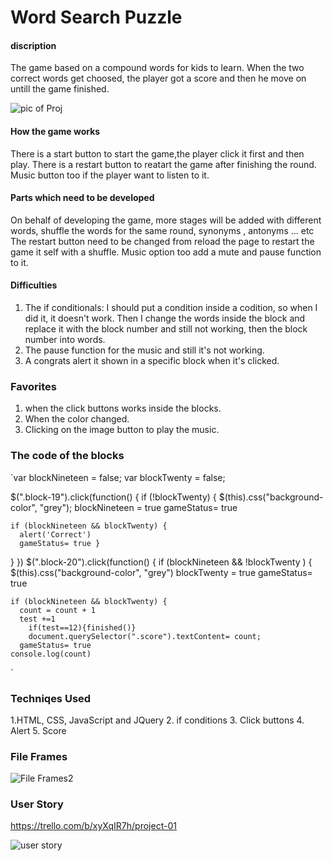 # Word Search Puzzle

#### discription
The game based on a compound words for kids to learn. When the two correct words get choosed, the player got a score and then he move on untill the game finished. 

![pic of Proj](https://media.git.generalassemb.ly/user/49241/files/f9e3af8e-1f6f-4f89-962e-308dd8d7dc50)




#### How the game works

 There is a start button to start the game,the player click it first and then play. There is a restart button to reatart the game after finishing the round. Music button too if the player want to listen to it. 

#### Parts which need to be developed
On behalf of developing the game, more stages will be added with different words, shuffle the words for the same round, synonyms , antonyms ... etc
 The restart button need to be changed from reload the page to restart the game it self with a shuffle. Music option too add a mute and pause function to it.

#### Difficulties 
1. The if conditionals: I should put a condition inside a codition, so when I did it, it doesn't work. Then I change the words inside the block and replace it with the block number and still not working, then the block number into words. 
2. The pause function for the music and still it's not working.
3. A congrats alert it shown in a specific block when it's clicked.

### Favorites 
1. when the click buttons works inside the blocks.
2. When the color changed.
3. Clicking on the image button to play the music.

### The code of the blocks

`var blockNineteen = false;
var blockTwenty = false;

$(".block-19").click(function() {
  if (!blockTwenty) {
    $(this).css("background-color", "grey");
    blockNineteen = true
    gameStatus= true 

    if (blockNineteen && blockTwenty) {
      alert('Correct')
      gameStatus= true }

  }
})
$(".block-20").click(function() {
  if (blockNineteen && !blockTwenty ) {
    $(this).css("background-color", "grey")
    blockTwenty = true
    gameStatus= true 

    if (blockNineteen && blockTwenty) {
      count = count + 1
      test +=1
        if(test==12){finished()}
        document.querySelector(".score").textContent= count;
      gameStatus= true 
    console.log(count)
    
`

### Techniqes Used
1.HTML, CSS, JavaScript and JQuery 
2. if conditions
3. Click buttons
4. Alert
5. Score



### File Frames

![File Frames2](https://media.git.generalassemb.ly/user/49241/files/c5246f80-8087-48ab-8513-002c24d91ee9)

### User Story

https://trello.com/b/xyXqIR7h/project-01

![user story](https://media.git.generalassemb.ly/user/49241/files/3798cac2-df9f-4e02-86bf-d21e36c41a6e)






